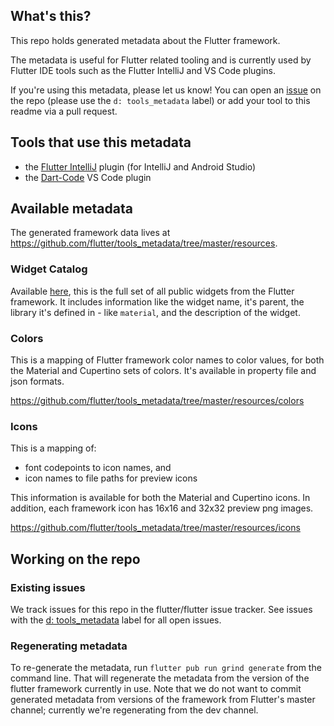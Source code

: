 ## What's this?

This repo holds generated metadata about the Flutter framework.

The metadata is useful for Flutter related tooling and is currently used by
Flutter IDE tools such as the Flutter IntelliJ and VS Code plugins.

If you're using this metadata, please let us know! You can open an [issue] on the
repo (please use the `d: tools_metadata` label) or add your tool to this readme
via a pull request.

## Tools that use this metadata

- the [Flutter IntelliJ] plugin (for IntelliJ and Android Studio)
- the [Dart-Code] VS Code plugin

## Available metadata

The generated framework data lives at
https://github.com/flutter/tools_metadata/tree/master/resources.

### Widget Catalog

Available
[here](https://github.com/flutter/tools_metadata/blob/master/resources/catalog/widgets.json),
this is the full set of all public widgets from the Flutter framework. It
includes information like the widget name, it's parent, the library it's defined
in - like `material`, and the description of the widget.

### Colors

This is a mapping of Flutter framework color names to color values, for both the
Material and Cupertino sets of colors. It's available in property file and json
formats.

https://github.com/flutter/tools_metadata/tree/master/resources/colors

### Icons

This is a mapping of:

- font codepoints to icon names, and
- icon names to file paths for preview icons

This information is available for both the Material and Cupertino icons. In
addition, each framework icon has 16x16 and 32x32 preview png images.

https://github.com/flutter/tools_metadata/tree/master/resources/icons

## Working on the repo

### Existing issues

We track issues for this repo in the flutter/flutter issue tracker. See issues
with the [d: tools_metadata][issue] label for all open issues.

### Regenerating metadata

To re-generate the metadata, run `flutter pub run grind generate` from the
command line. That will regenerate the metadata from the version of the flutter
framework currently in use. Note that we do not want to commit generated
metadata from versions of the framework from Flutter's master channel; currently
we're regenerating from the dev channel.

[Flutter IntelliJ]: https://github.com/flutter/flutter-intellij
[Dart-Code]: https://github.com/Dart-Code/Dart-Code
[issue]: https://github.com/flutter/flutter/labels/d%3A%20tools_metadata
